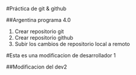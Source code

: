 #Práctica de git & github

##Argentina programa 4.0

1. Crear repositorio git
2. Crear repositorio github
3. Subir los cambios de repositorio local a remoto 

#Esta es una modificacion de desarrollador 1

##Modificacion del dev2